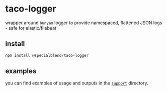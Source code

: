 # taco-logger

wrapper around `bunyan` logger to provide namespaced, flattened JSON logs - safe for elastic/filebeat

## install

```bash
npm install @specialblend/taco-logger
```

## examples

you can find examples of usage and outputs in the [`support`](support/) directory.
